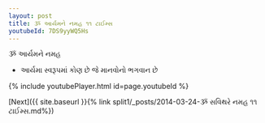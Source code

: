 ```yaml
---
layout: post
title: ૐ આર્યમને નમહ ૧૧ ટાઈમ્સ
youtubeId: 7DS9yyWQ5Hs
---
```

 
 
 ૐ આર્યમને નમહ  
 
 -  આર્યમા સ્વરૂપમાં કોણ છે જે માનવોનો ભગવાન છે 
 
  
 
  
 
 
 
 
 
 


{% include youtubePlayer.html id=page.youtubeId %}
 
[Next]({{ site.baseurl }}{% link  split1/_posts/2014-03-24-ૐ સવિથરે નમહ ૧૧ ટાઈમ્સ.md%})
 
